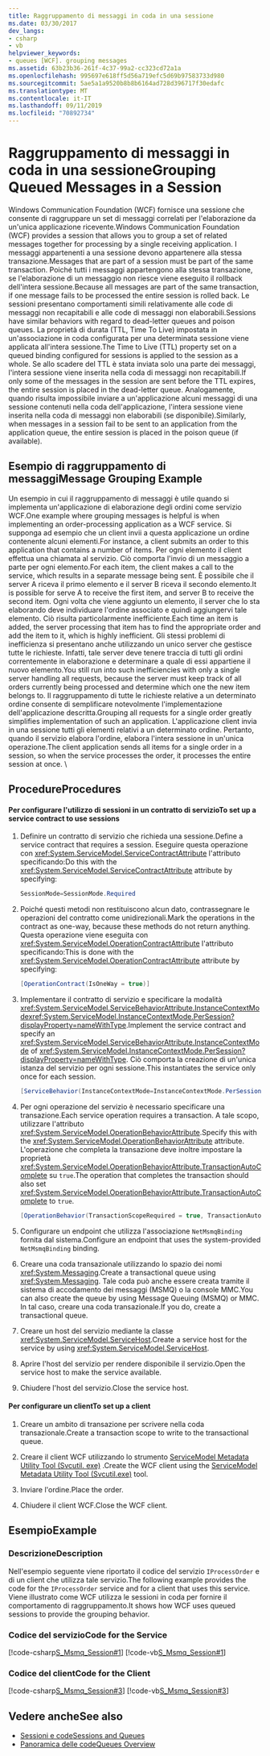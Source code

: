 ```yaml
---
title: Raggruppamento di messaggi in coda in una sessione
ms.date: 03/30/2017
dev_langs:
- csharp
- vb
helpviewer_keywords:
- queues [WCF]. grouping messages
ms.assetid: 63b23b36-261f-4c37-99a2-cc323cd72a1a
ms.openlocfilehash: 995697e618ff5d56a719efc5d69b97583733d980
ms.sourcegitcommit: 5ae5a1a9520b8b8b6164ad728d396717f30edafc
ms.translationtype: MT
ms.contentlocale: it-IT
ms.lasthandoff: 09/11/2019
ms.locfileid: "70892734"
---
```

# <a name="grouping-queued-messages-in-a-session"></a><span data-ttu-id="ac825-102">Raggruppamento di messaggi in coda in una sessione</span><span class="sxs-lookup"><span data-stu-id="ac825-102">Grouping Queued Messages in a Session</span></span>
<span data-ttu-id="ac825-103">Windows Communication Foundation (WCF) fornisce una sessione che consente di raggruppare un set di messaggi correlati per l'elaborazione da un'unica applicazione ricevente.</span><span class="sxs-lookup"><span data-stu-id="ac825-103">Windows Communication Foundation (WCF) provides a session that allows you to group a set of related messages together for processing by a single receiving application.</span></span> <span data-ttu-id="ac825-104">I messaggi appartenenti a una sessione devono appartenere alla stessa transazione.</span><span class="sxs-lookup"><span data-stu-id="ac825-104">Messages that are part of a session must be part of the same transaction.</span></span> <span data-ttu-id="ac825-105">Poiché tutti i messaggi appartengono alla stessa transazione, se l'elaborazione di un messaggio non riesce viene eseguito il rollback dell'intera sessione.</span><span class="sxs-lookup"><span data-stu-id="ac825-105">Because all messages are part of the same transaction, if one message fails to be processed the entire session is rolled back.</span></span> <span data-ttu-id="ac825-106">Le sessioni presentano comportamenti simili relativamente alle code di messaggi non recapitabili e alle code di messaggi non elaborabili.</span><span class="sxs-lookup"><span data-stu-id="ac825-106">Sessions have similar behaviors with regard to dead-letter queues and poison queues.</span></span> <span data-ttu-id="ac825-107">La proprietà di durata (TTL, Time To Live) impostata in un'associazione in coda configurata per una determinata sessione viene applicata all'intera sessione.</span><span class="sxs-lookup"><span data-stu-id="ac825-107">The Time to Live (TTL) property set on a queued binding configured for sessions is applied to the session as a whole.</span></span> <span data-ttu-id="ac825-108">Se allo scadere del TTL è stata inviata solo una parte dei messaggi, l'intera sessione viene inserita nella coda di messaggi non recapitabili.</span><span class="sxs-lookup"><span data-stu-id="ac825-108">If only some of the messages in the session are sent before the TTL expires, the entire session is placed in the dead-letter queue.</span></span> <span data-ttu-id="ac825-109">Analogamente, quando risulta impossibile inviare a un'applicazione alcuni messaggi di una sessione contenuti nella coda dell'applicazione, l'intera sessione viene inserita nella coda di messaggi non elaborabili (se disponibile).</span><span class="sxs-lookup"><span data-stu-id="ac825-109">Similarly, when messages in a session fail to be sent to an application from the application queue, the entire session is placed in the poison queue (if available).</span></span>  
  
## <a name="message-grouping-example"></a><span data-ttu-id="ac825-110">Esempio di raggruppamento di messaggi</span><span class="sxs-lookup"><span data-stu-id="ac825-110">Message Grouping Example</span></span>  
 <span data-ttu-id="ac825-111">Un esempio in cui il raggruppamento di messaggi è utile quando si implementa un'applicazione di elaborazione degli ordini come servizio WCF.</span><span class="sxs-lookup"><span data-stu-id="ac825-111">One example where grouping messages is helpful is when implementing an order-processing application as a WCF service.</span></span> <span data-ttu-id="ac825-112">Si supponga ad esempio che un client invii a questa applicazione un ordine contenente alcuni elementi.</span><span class="sxs-lookup"><span data-stu-id="ac825-112">For instance, a client submits an order to this application that contains a number of items.</span></span> <span data-ttu-id="ac825-113">Per ogni elemento il client effettua una chiamata al servizio. Ciò comporta l'invio di un messaggio a parte per ogni elemento.</span><span class="sxs-lookup"><span data-stu-id="ac825-113">For each item, the client makes a call to the service, which results in a separate message being sent.</span></span> <span data-ttu-id="ac825-114">È possibile che il server A riceva il primo elemento e il server B riceva il secondo elemento.</span><span class="sxs-lookup"><span data-stu-id="ac825-114">It is possible for serve A to receive the first item, and server B to receive the second item.</span></span> <span data-ttu-id="ac825-115">Ogni volta che viene aggiunto un elemento, il server che lo sta elaborando deve individuare l'ordine associato e quindi aggiungervi tale elemento. Ciò risulta particolarmente inefficiente.</span><span class="sxs-lookup"><span data-stu-id="ac825-115">Each time an item is added, the server processing that item has to find the appropriate order and add the item to it, which is highly inefficient.</span></span> <span data-ttu-id="ac825-116">Gli stessi problemi di inefficienza si presentano anche utilizzando un unico server che gestisce tutte le richieste. Infatti, tale server deve tenere traccia di tutti gli ordini correntemente in elaborazione e determinare a quale di essi appartiene il nuovo elemento.</span><span class="sxs-lookup"><span data-stu-id="ac825-116">You still run into such inefficiencies with only a single server handling all requests, because the server must keep track of all orders currently being processed and determine which one the new item belongs to.</span></span> <span data-ttu-id="ac825-117">Il raggruppamento di tutte le richieste relative a un determinato ordine consente di semplificare notevolmente l'implementazione dell'applicazione descritta.</span><span class="sxs-lookup"><span data-stu-id="ac825-117">Grouping all requests for a single order greatly simplifies implementation of such an application.</span></span> <span data-ttu-id="ac825-118">L'applicazione client invia in una sessione tutti gli elementi relativi a un determinato ordine. Pertanto, quando il servizio elabora l'ordine, elabora l'intera sessione in un'unica operazione.</span><span class="sxs-lookup"><span data-stu-id="ac825-118">The client application sends all items for a single order in a session, so when the service processes the order, it processes the entire session at once.</span></span> \  
  
## <a name="procedures"></a><span data-ttu-id="ac825-119">Procedure</span><span class="sxs-lookup"><span data-stu-id="ac825-119">Procedures</span></span>  
  
#### <a name="to-set-up-a-service-contract-to-use-sessions"></a><span data-ttu-id="ac825-120">Per configurare l'utilizzo di sessioni in un contratto di servizio</span><span class="sxs-lookup"><span data-stu-id="ac825-120">To set up a service contract to use sessions</span></span>  
  
1. <span data-ttu-id="ac825-121">Definire un contratto di servizio che richieda una sessione.</span><span class="sxs-lookup"><span data-stu-id="ac825-121">Define a service contract that requires a session.</span></span> <span data-ttu-id="ac825-122">Eseguire questa operazione con <xref:System.ServiceModel.ServiceContractAttribute> l'attributo specificando:</span><span class="sxs-lookup"><span data-stu-id="ac825-122">Do this with the <xref:System.ServiceModel.ServiceContractAttribute> attribute by specifying:</span></span>  
  
    ```csharp
    SessionMode=SessionMode.Required  
    ```  
  
2. <span data-ttu-id="ac825-123">Poiché questi metodi non restituiscono alcun dato, contrassegnare le operazioni del contratto come unidirezionali.</span><span class="sxs-lookup"><span data-stu-id="ac825-123">Mark the operations in the contract as one-way, because these methods do not return anything.</span></span> <span data-ttu-id="ac825-124">Questa operazione viene eseguita con <xref:System.ServiceModel.OperationContractAttribute> l'attributo specificando:</span><span class="sxs-lookup"><span data-stu-id="ac825-124">This is done with the <xref:System.ServiceModel.OperationContractAttribute> attribute by specifying:</span></span>  
  
    ```csharp  
    [OperationContract(IsOneWay = true)]  
    ```  
  
3. <span data-ttu-id="ac825-125">Implementare il contratto di servizio e specificare la modalità <xref:System.ServiceModel.ServiceBehaviorAttribute.InstanceContextMode><xref:System.ServiceModel.InstanceContextMode.PerSession?displayProperty=nameWithType>.</span><span class="sxs-lookup"><span data-stu-id="ac825-125">Implement the service contract and specify an <xref:System.ServiceModel.ServiceBehaviorAttribute.InstanceContextMode> of <xref:System.ServiceModel.InstanceContextMode.PerSession?displayProperty=nameWithType>.</span></span> <span data-ttu-id="ac825-126">Ciò comporta la creazione di un'unica istanza del servizio per ogni sessione.</span><span class="sxs-lookup"><span data-stu-id="ac825-126">This instantiates the service only once for each session.</span></span>  
  
    ```csharp  
    [ServiceBehavior(InstanceContextMode=InstanceContextMode.PerSession)]  
    ```  
  
4. <span data-ttu-id="ac825-127">Per ogni operazione del servizio è necessario specificare una transazione.</span><span class="sxs-lookup"><span data-stu-id="ac825-127">Each service operation requires a transaction.</span></span> <span data-ttu-id="ac825-128">A tale scopo, utilizzare l'attributo <xref:System.ServiceModel.OperationBehaviorAttribute>.</span><span class="sxs-lookup"><span data-stu-id="ac825-128">Specify this with the <xref:System.ServiceModel.OperationBehaviorAttribute> attribute.</span></span> <span data-ttu-id="ac825-129">L'operazione che completa la transazione deve inoltre impostare la proprietà <xref:System.ServiceModel.OperationBehaviorAttribute.TransactionAutoComplete> su `true`.</span><span class="sxs-lookup"><span data-stu-id="ac825-129">The operation that completes the transaction should also set <xref:System.ServiceModel.OperationBehaviorAttribute.TransactionAutoComplete> to `true`.</span></span>  
  
    ```csharp  
    [OperationBehavior(TransactionScopeRequired = true, TransactionAutoComplete = true)]   
    ```  
  
5. <span data-ttu-id="ac825-130">Configurare un endpoint che utilizza l'associazione `NetMsmqBinding` fornita dal sistema.</span><span class="sxs-lookup"><span data-stu-id="ac825-130">Configure an endpoint that uses the system-provided `NetMsmqBinding` binding.</span></span>  
  
6. <span data-ttu-id="ac825-131">Creare una coda transazionale utilizzando lo spazio dei nomi <xref:System.Messaging>.</span><span class="sxs-lookup"><span data-stu-id="ac825-131">Create a transactional queue using <xref:System.Messaging>.</span></span> <span data-ttu-id="ac825-132">Tale coda può anche essere creata tramite il sistema di accodamento dei messaggi (MSMQ) o la console MMC.</span><span class="sxs-lookup"><span data-stu-id="ac825-132">You can also create the queue by using Message Queuing (MSMQ) or MMC.</span></span> <span data-ttu-id="ac825-133">In tal caso, creare una coda transazionale.</span><span class="sxs-lookup"><span data-stu-id="ac825-133">If you do, create a transactional queue.</span></span>  
  
7. <span data-ttu-id="ac825-134">Creare un host del servizio mediante la classe <xref:System.ServiceModel.ServiceHost>.</span><span class="sxs-lookup"><span data-stu-id="ac825-134">Create a service host for the service by using <xref:System.ServiceModel.ServiceHost>.</span></span>  
  
8. <span data-ttu-id="ac825-135">Aprire l'host del servizio per rendere disponibile il servizio.</span><span class="sxs-lookup"><span data-stu-id="ac825-135">Open the service host to make the service available.</span></span>  
  
9. <span data-ttu-id="ac825-136">Chiudere l'host del servizio.</span><span class="sxs-lookup"><span data-stu-id="ac825-136">Close the service host.</span></span>  
  
#### <a name="to-set-up-a-client"></a><span data-ttu-id="ac825-137">Per configurare un client</span><span class="sxs-lookup"><span data-stu-id="ac825-137">To set up a client</span></span>  
  
1. <span data-ttu-id="ac825-138">Creare un ambito di transazione per scrivere nella coda transazionale.</span><span class="sxs-lookup"><span data-stu-id="ac825-138">Create a transaction scope to write to the transactional queue.</span></span>  
  
2. <span data-ttu-id="ac825-139">Creare il client WCF utilizzando lo strumento [ServiceModel Metadata Utility Tool (Svcutil. exe)](../../../../docs/framework/wcf/servicemodel-metadata-utility-tool-svcutil-exe.md) .</span><span class="sxs-lookup"><span data-stu-id="ac825-139">Create the WCF client using the [ServiceModel Metadata Utility Tool (Svcutil.exe)](../../../../docs/framework/wcf/servicemodel-metadata-utility-tool-svcutil-exe.md) tool.</span></span>  
  
3. <span data-ttu-id="ac825-140">Inviare l'ordine.</span><span class="sxs-lookup"><span data-stu-id="ac825-140">Place the order.</span></span>  
  
4. <span data-ttu-id="ac825-141">Chiudere il client WCF.</span><span class="sxs-lookup"><span data-stu-id="ac825-141">Close the WCF client.</span></span>  
  
## <a name="example"></a><span data-ttu-id="ac825-142">Esempio</span><span class="sxs-lookup"><span data-stu-id="ac825-142">Example</span></span>  
  
### <a name="description"></a><span data-ttu-id="ac825-143">Descrizione</span><span class="sxs-lookup"><span data-stu-id="ac825-143">Description</span></span>  
 <span data-ttu-id="ac825-144">Nell'esempio seguente viene riportato il codice del servizio `IProcessOrder` e di un client che utilizza tale servizio.</span><span class="sxs-lookup"><span data-stu-id="ac825-144">The following example provides the code for the `IProcessOrder` service and for a client that uses this service.</span></span> <span data-ttu-id="ac825-145">Viene illustrato come WCF utilizza le sessioni in coda per fornire il comportamento di raggruppamento.</span><span class="sxs-lookup"><span data-stu-id="ac825-145">It shows how WCF uses queued sessions to provide the grouping behavior.</span></span>  
  
### <a name="code-for-the-service"></a><span data-ttu-id="ac825-146">Codice del servizio</span><span class="sxs-lookup"><span data-stu-id="ac825-146">Code for the Service</span></span>  
 [!code-csharp[S_Msmq_Session#1](../../../../samples/snippets/csharp/VS_Snippets_CFX/s_msmq_session/cs/service.cs#1)]
 [!code-vb[S_Msmq_Session#1](../../../../samples/snippets/visualbasic/VS_Snippets_CFX/s_msmq_session/vb/service.vb#1)]  

### <a name="code-for-the-client"></a><span data-ttu-id="ac825-147">Codice del client</span><span class="sxs-lookup"><span data-stu-id="ac825-147">Code for the Client</span></span>  
 [!code-csharp[S_Msmq_Session#3](../../../../samples/snippets/csharp/VS_Snippets_CFX/s_msmq_session/cs/client.cs#3)]
 [!code-vb[S_Msmq_Session#3](../../../../samples/snippets/visualbasic/VS_Snippets_CFX/s_msmq_session/vb/client.vb#3)]  

## <a name="see-also"></a><span data-ttu-id="ac825-148">Vedere anche</span><span class="sxs-lookup"><span data-stu-id="ac825-148">See also</span></span>

- [<span data-ttu-id="ac825-149">Sessioni e code</span><span class="sxs-lookup"><span data-stu-id="ac825-149">Sessions and Queues</span></span>](../../../../docs/framework/wcf/samples/sessions-and-queues.md)
- [<span data-ttu-id="ac825-150">Panoramica delle code</span><span class="sxs-lookup"><span data-stu-id="ac825-150">Queues Overview</span></span>](../../../../docs/framework/wcf/feature-details/queues-overview.md)
